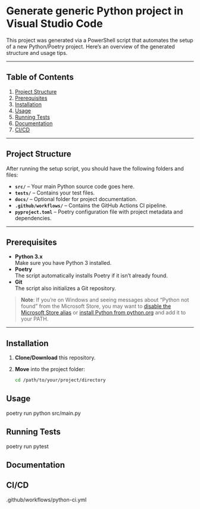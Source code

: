 # Generate generic Python project in Visual Studio Code

This project was generated via a PowerShell script that automates the setup of a new Python/Poetry project. Here’s an overview of the generated structure and usage tips.

---

## Table of Contents

1. [Project Structure](#project-structure)
2. [Prerequisites](#prerequisites)
3. [Installation](#installation)
4. [Usage](#usage)
5. [Running Tests](#running-tests)
6. [Documentation](#documentation)
7. [CI/CD](#cicd)

---

## Project Structure

After running the setup script, you should have the following folders and files:

- **`src/`** – Your main Python source code goes here.
- **`tests/`** – Contains your test files.
- **`docs/`** – Optional folder for project documentation.
- **`.github/workflows/`** – Contains the GitHub Actions CI pipeline.
- **`pyproject.toml`** – Poetry configuration file with project metadata and dependencies.

---

## Prerequisites

- **Python 3.x**  
  Make sure you have Python 3 installed.  
- **Poetry**  
  The script automatically installs Poetry if it isn’t already found.  
- **Git**  
  The script also initializes a Git repository.

> **Note**: If you’re on Windows and seeing messages about “Python not found” from the Microsoft Store, you may want to [disable the Microsoft Store alias](https://learn.microsoft.com/en-us/windows/msix/packaging-tool/disable-microsoft-store-python) or [install Python from python.org](https://www.python.org/downloads/) and add it to your PATH.

---

## Installation

1. **Clone/Download** this repository.
2. **Move** into the project folder:

   ```bash
   cd /path/to/your/project/directory

## Usage

poetry run python src/main.py

## Running Tests

poetry run pytest

## Documentation

## CI/CD

.github/workflows/python-ci.yml
